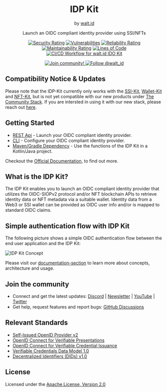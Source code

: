 <div align="center">
 <h1>IDP Kit</h1>
 <span>by </span><a href="https://walt.id">walt.id</a>
 <p>Launch an OIDC compliant identity provider using SSI/NFTs<p>

[![Security Rating](https://sonarcloud.io/api/project_badges/measure?project=walt-id_waltid-idpkit&metric=security_rating)](https://sonarcloud.io/dashboard?id=walt-id_waltid-idpkit)
[![Vulnerabilities](https://sonarcloud.io/api/project_badges/measure?project=walt-id_waltid-idpkit&metric=vulnerabilities)](https://sonarcloud.io/dashboard?id=walt-id_waltid-idpkit)
[![Reliability Rating](https://sonarcloud.io/api/project_badges/measure?project=walt-id_waltid-idpkit&metric=reliability_rating)](https://sonarcloud.io/dashboard?id=walt-id_waltid-idpkit)
[![Maintainability Rating](https://sonarcloud.io/api/project_badges/measure?project=walt-id_waltid-idpkit&metric=sqale_rating)](https://sonarcloud.io/dashboard?id=walt-id_waltid-idpkit)
[![Lines of Code](https://sonarcloud.io/api/project_badges/measure?project=walt-id_waltid-idpkit&metric=ncloc)](https://sonarcloud.io/dashboard?id=walt-id_waltid-idpkit)
[![CI/CD Workflow for walt.id IDO Kit](https://github.com/walt-id/waltid-idpkit/actions/workflows/build.yml/badge.svg?branch=main)](https://github.com/walt-id/waltid-idpkit/actions/workflows/build.yml)

<a href="https://walt.id/community">
<img src="https://img.shields.io/badge/Join-The Community-blue.svg?style=flat" alt="Join community!" />
</a>
<a href="https://twitter.com/intent/follow?screen_name=walt_id">
<img src="https://img.shields.io/twitter/follow/walt_id.svg?label=Follow%20@walt_id" alt="Follow @walt_id" />
</a>

</div>

## Compatibility Notice & Updates
Please note that the IDP-Kit currently only works with the [SSI-Kit](https://github.com/walt-id/waltid-ssikit), [Wallet-Kit](https://github.com/walt-id/waltid-walletkit) and [NFT-Kit](https://github.com/walt-id/waltid-nftkit), but is not yet compatible with our new products under [The Community Stack](https://walt.id/blog/p/community-stack). If you are intersted in using it with our new stack, please reach out [here](https://walt.id/discord).


## Getting Started

- [REST Api](https://docs.walt.id/v/idpkit/getting-started/rest-apis) - Launch your OIDC compliant identity provider.
- [CLI](https://docs.walt.id/v/idpkit/getting-started/cli) - Configure your OIDC compliant identity provider. 
- [Maven/Gradle Dependency](https://docs.walt.id/v/idpkit/getting-started/dependency-jvm) - Use the functions of the IDP Kit in a Kotlin/Java project.

Checkout the [Official Documentation](https://docs.walt.id/v/idpkit/idpkit/readme), to find out more.

## What is the IDP Kit?

The IDP Kit enables you to launch an OIDC compliant identity provider that utilizes the OIDC-SIOPv2 protocol and/or NFT blockchain APIs to retrieve identity data or NFT metadata via a suitable wallet.
Identity data from a Web3 or SSI wallet can be provided as OIDC user info and/or is mapped to standard OIDC claims.


## Simple authentication flow with IDP Kit

The following picture shows a simple OIDC authentication flow between the end user application and the IDP Kit:

![IDP Kit Concept](./ipdkit-concept.png)

Please visit our [documentation-section](https://docs.walt.id/v/idpkit) to learn more about concepts, architecture and usage.

## Join the community

* Connect and get the latest updates: [Discord](https://discord.gg/AW8AgqJthZ) | [Newsletter](https://walt.id/newsletter) | [YouTube](https://www.youtube.com/channel/UCXfOzrv3PIvmur_CmwwmdLA) | [Twitter](https://mobile.twitter.com/walt_id)
* Get help, request features and report bugs: [GitHub Discussions](https://github.com/walt-id/.github/discussions)

## Relevant Standards

- [Self-Issued OpenID Provider v2](https://openid.net/specs/openid-connect-self-issued-v2-1_0.html)
- [OpenID Connect for Verifiable Presentations](https://openid.net/specs/openid-connect-4-verifiable-presentations-1_0-07.html)
- [OpenID Connect for Verifiable Credential Issuance](https://openid.net/specs/openid-4-verifiable-credential-issuance-1_0.html)
- [Verifiable Credentials Data Model 1.0](https://www.w3.org/TR/vc-data-model/)
- [Decentralized Identifiers (DIDs) v1.0](https://w3c.github.io/did-core/)

## License

Licensed under the [Apache License, Version 2.0](https://github.com/walt-id/waltid-ssikit/blob/master/LICENSE)
